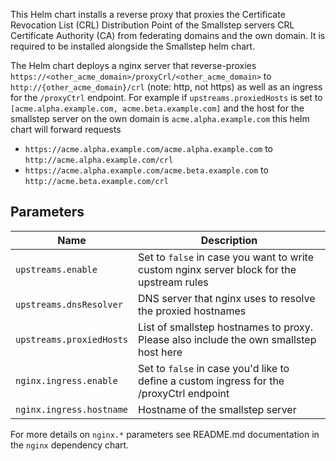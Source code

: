 This Helm chart installs a reverse proxy that proxies the Certificate Revocation List (CRL) Distribution Point of the Smallstep servers CRL Certificate Authority (CA) from federating domains and the own domain. It is required to be installed alongside the Smallstep helm chart.

The Helm chart deploys a nginx server that reverse-proxies `https://<other_acme_domain>/proxyCrl/<other_acme_domain>` to `http://{other_acme_domain}/crl` (note: http, not https) as well as an ingress for the `/proxyCtrl` endpoint. For example if `upstreams.proxiedHosts` is set to `[acme.alpha.example.com, acme.beta.example.com]` and the host for the smallstep server on the own domain is `acme.alpha.example.com` this helm chart will forward requests

- `https://acme.alpha.example.com/acme.alpha.example.com` to `http://acme.alpha.example.com/crl`
- `https://acme.alpha.example.com/acme.beta.example.com` to `http://acme.beta.example.com/crl`

## Parameters

| Name                      | Description                                                                               |
| ------------------------- | ----------------------------------------------------------------------------------------- |
| `upstreams.enable`        | Set to `false` in case you want to write custom nginx server block for the upstream rules |
| `upstreams.dnsResolver`   | DNS server that nginx uses to resolve the proxied hostnames                               |
| `upstreams.proxiedHosts`  | List of smallstep hostnames to proxy. Please also include the own smallstep host here     |
| `nginx.ingress.enable`    | Set to `false` in case you'd like to define a custom ingress for the /proxyCtrl endpoint  |
| `nginx.ingress.hostname`  | Hostname of the smallstep server                                                          |

For more details on `nginx.*` parameters see README.md documentation in the `nginx` dependency chart.
